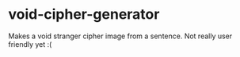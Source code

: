 # void-cipher-generator
Makes a void stranger cipher image from a sentence. Not really user friendly yet :(
